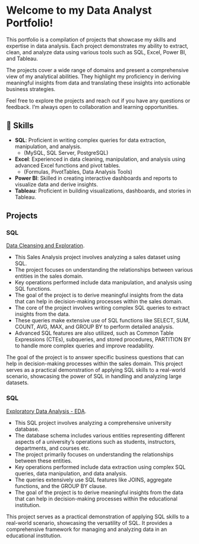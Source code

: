 # Welcome to my Data Analyst Portfolio!

This portfolio is a compilation of projects that showcase my skills and expertise in data analysis. Each project demonstrates my ability to extract, clean, and analyze data using various tools such as SQL, Excel, Power BI, and Tableau.

The projects cover a wide range of domains and present a comprehensive view of my analytical abilities. They highlight my proficiency in deriving meaningful insights from data and translating these insights into actionable business strategies.

Feel free to explore the projects and reach out if you have any questions or feedback. I’m always open to collaboration and learning opportunities. 


## 🧰 Skills

- **SQL**: Proficient in writing complex queries for data extraction, manipulation, and analysis.
    - (MySQL, SQL Server, PostgreSQL)
- **Excel**: Experienced in data cleaning, manipulation, and analysis using advanced Excel functions and pivot tables.
    - (Formulas, PivotTables, Data Analysis Tools)
- **Power BI**: Skilled in creating interactive dashboards and reports to visualize data and derive insights.
- **Tableau**: Proficient in building visualizations, dashboards, and stories in Tableau.

## Projects

   ### SQL 
[Data Cleansing and Exploration](https://github.com/din3shn/DA_Portfolio_Proj/tree/main/SQL_DataMart_Project).

   - This Sales Analysis project involves analyzing a sales dataset using SQL. <br>
   - The project focuses on understanding the relationships between various entities in the sales domain. <br>
   - Key operations performed include data manipulation, and analysis using SQL functions. <br>
   - The goal of the project is to derive meaningful insights from the data that can help in decision-making processes within the sales domain.<br>
   - The core of the project involves writing complex SQL queries to extract insights from the data. <br> 
   - These queries make extensive use of SQL functions like SELECT, SUM, COUNT, AVG, MAX, and GROUP BY to perform detailed analysis.<br>
   - Advanced SQL features are also utilized, such as Common Table Expressions (CTEs), subqueries, and stored procedures, PARTITION BY to handle more complex queries and improve readability.
     
The goal of the project is to answer specific business questions that can help in decision-making processes within the sales domain. This project serves as a practical demonstration of applying SQL skills to a real-world scenario, showcasing the power of SQL in handling and analyzing large datasets.
<br>

### SQL
[Exploratory Data Analysis - EDA](https://github.com/din3shn/DA_Portfolio_Proj/tree/main/SQL_University_Project).

   - This SQL project involves analyzing a comprehensive university database.
   - The database schema includes various entities representing different aspects of a university’s operations such as students, instructors, departments, and courses etc.
   - The project primarily focuses on understanding the relationships between these entities.
   - Key operations performed include data extraction using complex SQL queries, data manipulation, and data analysis.
   - The queries extensively use SQL features like JOINS, aggregate functions, and the GROUP BY clause.
   - The goal of the project is to derive meaningful insights from the data that can help in decision-making processes within the educational institution.

This project serves as a practical demonstration of applying SQL skills to a real-world scenario, showcasing the versatility of SQL. It provides a comprehensive framework for managing and analyzing data in an educational institution.
